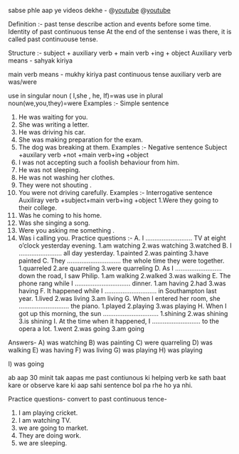 sabse phle aap ye videos dekhe -
@[youtube](KzFLIDqTfjM&feature)
@[youtube](kf6MYOozFAQ)

Definition :-
past tense describe action and events before some time. Identity of past continuous tense At the end of the sentense i was there, it is called past continuouse tense. 
 
Structure :-
subject + auxiliary verb + main verb +ing + object
Auxiliary verb means - sahyak kiriya
 
main verb means - mukhy kiriya
past continuous tense auxiliary verb are was/were
 
use in singular noun ( I,she , he, If)=was
use in plural noun(we,you,they)=were
Examples :-
Simple sentence
1. He was waiting for you.
2. She was writing a letter.
3. He was driving his car.
4. She was making preparation for the exam.
5. The dog was breaking at them.
Examples :-
Negative sentence
Subject +auxilary verb +not +main verb+ing +object
1. I was not accepting such a foolish behaviour from him.
2. He was not sleeping.
3. He was not washing her clothes.
4. They were not shouting .
5. You were not driving carefully.
Examples :-
Interrogative sentence
Auxiliray verb +subject+main verb+ing +object
1.Were they going to their college.
2. Was he coming to his home.
3. Was she singing a song.
4. Were you asking me something .
5. Was i calling you.
Practice  questions :- 
A. I …………………….. TV at eight o’clock yesterday evening.
1.am watching
2.was watching
3.watched
B. I …………………… all day yesterday.
1.painted
2.was painting
3.have painted
C. They ………………………… the whole time they were together.
1.quarreled
2.are quarreling
3.were quarreling
D. As I …………………….. down the road, I saw Philip.
1.am walking
2.walked
3.was walking
E. The phone rang while I …………………………. dinner.
1.am having
2.had
3.was having
F. It happened while I ……………………….. in Southampton last year.
1.lived
2.was living
3.am living
G. When I entered her room, she ………………………. the piano.
1.played
2.playing
3.was playing
H. When I got up this morning, the sun ………………………….
1.shining
2.was shining
3.is shining
I. At the time when it happened, I ……………………… to the opera a lot.
1.went
2.was going
3.am going

Answers-
A) was watching
B) was painting
C) were quarreling
D) was walking
E) was having
F) was living
G) was playing
H) was playing

I) was going

ab aap 30 minit tak aapas me past contiunous ki helping  verb ke sath baat kare or observe kare ki aap sahi sentence bol pa rhe ho ya nhi. 

Practice questions-
convert to past continuous tence-
1. I am playing cricket.
2. I am watching TV.
3. we are going to market.
4. They are doing work.
5. we are sleeping.
 

